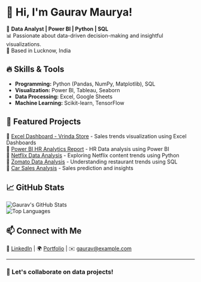 # 👋 Hi, I'm Gaurav Maurya!

🚀 **Data Analyst | Power BI | Python | SQL**  
📊 Passionate about data-driven decision-making and insightful visualizations.  
📍 Based in Lucknow, India  

## 🔥 Skills & Tools  
- **Programming:** Python (Pandas, NumPy, Matplotlib), SQL  
- **Visualization:** Power BI, Tableau, Seaborn  
- **Data Processing:** Excel, Google Sheets  
- **Machine Learning:** Scikit-learn, TensorFlow  

## 📌 Featured Projects  
🔹 [Excel Dashboard - Vrinda Store](https://github.com/gaurav-gitupload/Excel-Dashboard-Vrinda-store-) - Sales trends visualization using Excel Dashboards  
🔹 [Power BI HR Analytics Report](https://github.com/gaurav-gitupload/Power-Bi-HR-Data-Analytics-Report-) - HR Data analysis using Power BI  
🔹 [Netflix Data Analysis](https://github.com/gaurav-gitupload/Netflix_Analysis) - Exploring Netflix content trends using Python  
🔹 [Zomato Data Analysis](https://github.com/gaurav-gitupload/Zomato_Data_Analysis) - Understanding restaurant trends using SQL  
🔹 [Car Sales Analysis](https://github.com/gaurav-gitupload/Car_Sales_Analysis) - Sales prediction and insights  

## 📈 GitHub Stats  
![Gaurav's GitHub Stats](https://github-readme-stats.vercel.app/api?username=gaurav-gitupload&show_icons=true&theme=radical)  
![Top Languages](https://github-readme-stats.vercel.app/api/top-langs/?username=gaurav-gitupload&layout=compact)  

## 📫 Connect with Me  
🔗 [LinkedIn](https://linkedin.com/in/gauravmaurya) | 🌍 [Portfolio](https://www.resumereviewer.org) | ✉️ gaurav@example.com  

---  

### 🚀 Let's collaborate on data projects!
